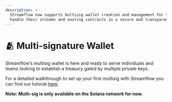 ```yaml
---
description: >-
  Streamflow now supports multisig wallet creation and management for teams to
  handle their streams and vesting contracts in a secure and transparent way
---
```


# 🫂 Multi-signature Wallet

Streamflow’s multisig wallet is here and ready to serve individuals and teams looking to establish a treasury gated by multiple private keys.

For a detailed walkthrough to set up your first multisig with Streamflow you can find our tutorial [here](how-to-set-up-a-multisig-beta-wallet.md).

**Note: Multi-sig is only available on the Solana network for now.**

